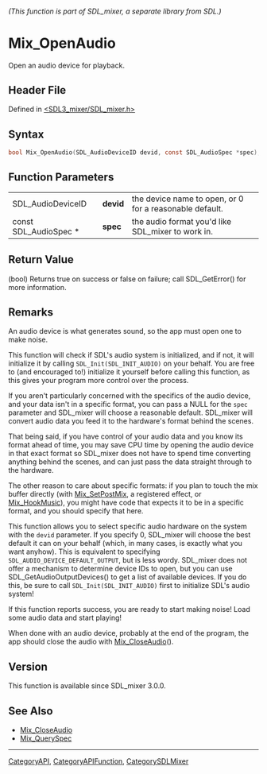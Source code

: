###### (This function is part of SDL_mixer, a separate library from SDL.)
# Mix_OpenAudio

Open an audio device for playback.

## Header File

Defined in [<SDL3_mixer/SDL_mixer.h>](https://github.com/libsdl-org/SDL_mixer/blob/main/include/SDL3_mixer/SDL_mixer.h)

## Syntax

```c
bool Mix_OpenAudio(SDL_AudioDeviceID devid, const SDL_AudioSpec *spec);
```

## Function Parameters

|                       |           |                                                         |
| --------------------- | --------- | ------------------------------------------------------- |
| SDL_AudioDeviceID     | **devid** | the device name to open, or 0 for a reasonable default. |
| const SDL_AudioSpec * | **spec**  | the audio format you'd like SDL_mixer to work in.       |

## Return Value

(bool) Returns true on success or false on failure; call SDL_GetError() for
more information.

## Remarks

An audio device is what generates sound, so the app must open one to make
noise.

This function will check if SDL's audio system is initialized, and if not,
it will initialize it by calling `SDL_Init(SDL_INIT_AUDIO)` on your behalf.
You are free to (and encouraged to!) initialize it yourself before calling
this function, as this gives your program more control over the process.

If you aren't particularly concerned with the specifics of the audio
device, and your data isn't in a specific format, you can pass a NULL for
the `spec` parameter and SDL_mixer will choose a reasonable default.
SDL_mixer will convert audio data you feed it to the hardware's format
behind the scenes.

That being said, if you have control of your audio data and you know its
format ahead of time, you may save CPU time by opening the audio device in
that exact format so SDL_mixer does not have to spend time converting
anything behind the scenes, and can just pass the data straight through to
the hardware.

The other reason to care about specific formats: if you plan to touch the
mix buffer directly (with [Mix_SetPostMix](Mix_SetPostMix), a registered
effect, or [Mix_HookMusic](Mix_HookMusic)), you might have code that
expects it to be in a specific format, and you should specify that here.

This function allows you to select specific audio hardware on the system
with the `devid` parameter. If you specify 0, SDL_mixer will choose the
best default it can on your behalf (which, in many cases, is exactly what
you want anyhow). This is equivalent to specifying
`SDL_AUDIO_DEVICE_DEFAULT_OUTPUT`, but is less wordy. SDL_mixer does not
offer a mechanism to determine device IDs to open, but you can use
SDL_GetAudioOutputDevices() to get a list of available devices. If you do
this, be sure to call `SDL_Init(SDL_INIT_AUDIO)` first to initialize SDL's
audio system!

If this function reports success, you are ready to start making noise! Load
some audio data and start playing!

When done with an audio device, probably at the end of the program, the app
should close the audio with [Mix_CloseAudio](Mix_CloseAudio)().

## Version

This function is available since SDL_mixer 3.0.0.

## See Also

- [Mix_CloseAudio](Mix_CloseAudio)
- [Mix_QuerySpec](Mix_QuerySpec)

----
[CategoryAPI](CategoryAPI), [CategoryAPIFunction](CategoryAPIFunction), [CategorySDLMixer](CategorySDLMixer)

